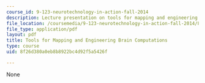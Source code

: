 ```yaml
---
course_id: 9-123-neurotechnology-in-action-fall-2014
description: Lecture presentation on tools for mapping and engineering brain computations.
file_location: /coursemedia/9-123-neurotechnology-in-action-fall-2014/8f26d380a0eb8b8922bc4d92f5a5426f_MIT9_123F14_Lec6.pdf
file_type: application/pdf
layout: pdf
title: Tools for Mapping and Engineering Brain Computations
type: course
uid: 8f26d380a0eb8b8922bc4d92f5a5426f

---
```

None